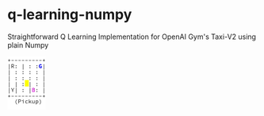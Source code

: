 # q-learning-numpy
Straightforward Q Learning Implementation for OpenAI Gym's Taxi-V2 using plain Numpy

![](gif/taxi.gif)